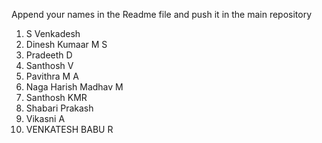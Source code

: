 Append your names in the Readme file and push it in the main repository

1. S Venkadesh
2. Dinesh Kumaar M S
3. Pradeeth D
4. Santhosh V
5. Pavithra M A
6. Naga Harish Madhav M
7. Santhosh KMR
8. Shabari Prakash 
9. Vikasni A
10. VENKATESH BABU R
